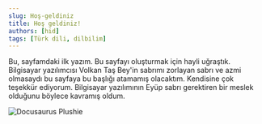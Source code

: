 ```yaml
---
slug: Hoş-geldiniz
title: Hoş geldiniz!
authors: [hid]
tags: [Türk dili, dilbilim]
---
```

Bu, sayfamdaki ilk yazım.
Bu sayfayı oluşturmak için hayli uğraştık. Bilgisayar yazılımcısı Volkan Taş Bey'in sabrımı zorlayan sabrı ve azmi olmasaydı bu sayfaya bu başlığı atamamış olacaktım. Kendisine çok teşekkür ediyorum. Bilgisayar yazılımının Eyüp sabrı gerektiren bir meslek olduğunu böylece kavramış oldum.


![Docusaurus Plushie](./docusaurus-plushie-banner.jpg)

